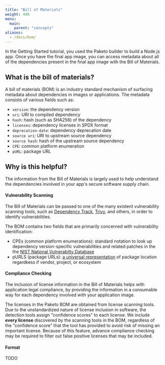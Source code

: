 ```yaml
---
title: "Bill of Materials"
weight: 440
menu:
  main:
    parent: "concepts"
aliases:
  - /docs/bom/
---
```


In the Getting Started tutorial, you used the Paketo builder to build a Node.js app. Once you have the final app image, you can access metadata about all of the dependencies present in the final app image with the Bill of Materials.

## What is the bill of materials?

A bill of materials (BOM) is an industry standard mechanism of surfacing metadata about dependencies in images or applications. The metadata consists of various fields such as:
* `version`: the dependency version
* `uri`: URI to compiled dependency
* `hash`: hash (such as SHA256) of the dependency
* `licenses`: dependency licenses in SPDX format
* `deprecation-date`: dependency deprecation date
* `source uri`: URI to upstream source dependency
* `source hash`: hash of the upstream source dependency
* `CPE`: common platform enumeration
* `pURL`: package URL

## Why is this helpful?
The information from the Bill of Materials is largely used to help understand the dependencies involved in your app's secure software supply chain.

#### Vulnerability Scanning
The Bill of Materials can be passed to one of the many existent vulnerability scanning tools, such as [Dependency Track](https://dependencytrack.org/), [Trivy](https://github.com/aquasecurity/trivy), and others, in order to identify vulnerabilities.

The BOM contains two fields that are primarily concerned with vulnerability identification:
* CPEs (common platform enumerations): standard notation to look up dependency version-specific vulnerabilities and related patches in the the [NIST National Vulnerabilty Database](https://nvd.nist.gov/products/cpe/search)
* pURLS (package URLs): [a universal representation](https://github.com/package-url/purl-spec) of package location regardkess if vendor, project, or ecosystem

#### Compliance Checking
The inclusion of license information in the Bill of Materials helps with application legal compliance, by providing the information in a consumable way for each dependency involved with your application image.

The licenses in the Paketo BOM are obtained from license scanning tools. Due to the unstandardized nature of license inclusion in software, the detection tools assign "confidence scores" to each license. We include **every license** discovered by the scanning tools in the BOM, regardless of the "confidence score" that the tool has provided to avoid risk of missing an important license. Because of this feature, advance compliance checking may be required to filter out false positive licenses that may be included.

#### Format
TODO
